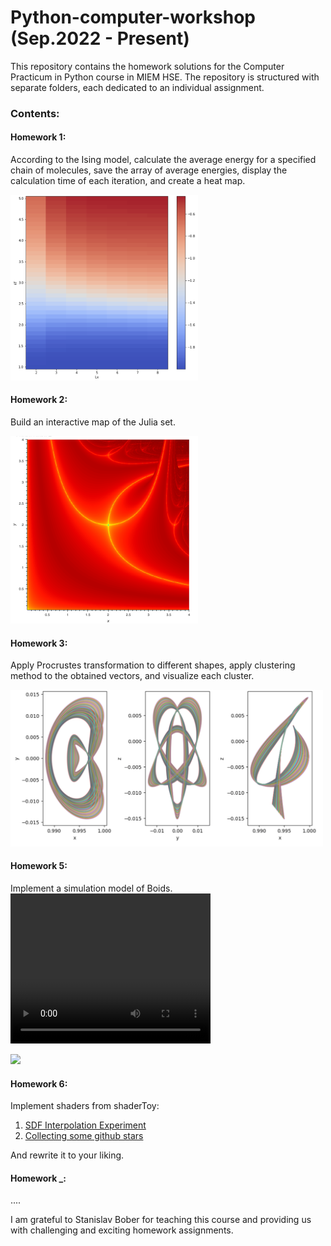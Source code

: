 # Python-computer-workshop (Sep.2022 - Present)
This repository contains the homework solutions for the Computer Practicum in Python course in MIEM HSE. The repository is structured with separate folders, each dedicated to an individual assignment.

### Contents:
#### Homework 1: 
According to the Ising model, calculate the average energy for a specified chain of molecules, save the array of average energies, display the calculation time of each iteration, and create a heat map.

<img src="https://github.com/Matvey-1212/Python-computer-workshop/blob/main/ReadMeContent/feromHeatMap.png" width="300">

#### Homework 2: 
Build an interactive map of the Julia set.

<img src="https://github.com/Matvey-1212/Python-computer-workshop/blob/main/ReadMeContent/bokeh_plot.png" width="300">

#### Homework 3: 
Apply Procrustes transformation to different shapes, apply clustering method to the obtained vectors, and visualize each cluster.

<img src="https://github.com/Matvey-1212/Python-computer-workshop/blob/main/ReadMeContent/procrust.png" width="500">

#### Homework 5: 
Implement a simulation model of Boids.
<video width="320" height="240" controls>
  <source src="https://github.com/Matvey-1212/Python-computer-workshop/blob/main/ReadMeContent/boids1000.mp4" type="video/mp4">
</video>

<img src="https://github.com/Matvey-1212/Python-computer-workshop/blob/main/ReadMeContent/boids2.gif" width="300">

#### Homework 6: 
Implement shaders from shaderToy:
1) <a href="https://www.shadertoy.com/view/DdV3zG"> SDF Interpolation Experiment  </a>
2) <a href="https://www.shadertoy.com/view/cst3zX"> Collecting some github stars  </a>

And rewrite it to your liking.

#### Homework _:
....

I am grateful to Stanislav Bober for teaching this course and providing us with challenging and exciting homework assignments.
